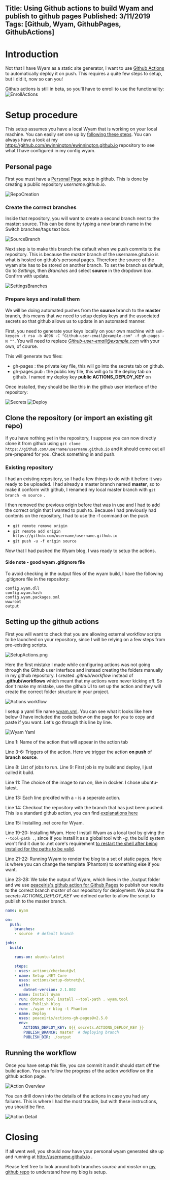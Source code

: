 Title: Using Github actions to build Wyam and publish to github pages
Published: 3/11/2019
Tags: [Github, Wyam, GithubPages, GithubActions] 
---

# Introduction

Not that I have Wyam as a static site generator, I want to use [Github Actions](https://github.com/features/actions) to automatically deploy it on push. This requires a quite few steps to setup, but I did it, now so can you!

Github actions is still in beta, so you'll have to enroll to use the functionality: 
![EnrollActions](posts/images/github-actions-wyam/EnrollActions.png)

# Setup procedure

This setup assumes you have a local Wyam that is working on your local machine. You can easily set one up by [following these steps](http://ewinnington.github.io/posts/Switching-to-wyam). You can always have a look at my https://github.com/ewinnington/ewinnington.github.io repository to see what I have configured in my config.wyam. 

## Personal page
First you must have a [Personal Page](https://pages.github.com/) setup in github. This is done by creating a public repository *username*.github.io.

![RepoCreation](posts/images/github-actions-wyam/CreateRepo.png)

### Create the correct branches 
Inside that repository, you will want to create a second branch next to the master: source. This can be done by typing a new branch name in the Switch branches/tags text box. 

![SourceBranch](posts/images/github-actions-wyam/SourceBranch.png)

Next step is to make this branch the default when we push commits to the repository. This is because the *master* branch of the username.gitub.io is what is hosted on github's personal pages. Therefore the source of the wyam site has to be stored on another branch. To set the branch as default, Go to *Settings*, then *Branches* and select **source** in the dropdown box. Confirm with update. 

![SettingsBranches](posts/images/github-actions-wyam/SettingsBranches.png)  

### Prepare keys and install them 

We will be doing automated pushes from the **source** branch to the **master** branch, this means that we need to setup deploy keys and the associated secrets so that github allows us to update in an automated manner. 

First, you need to generate your keys locally on your own machine with ```ssh-keygen -t rsa -b 4096 -C "Github-user-email@example.com" -f gh-pages -N ""```. You will need to replace *Github-user-email@example.com* with your own, of course.

This will generate two files: 

- gh-pages : the private key file, this will go into the secrets tab on github. 
- gh-pages.pub : the public key file, this will go to the deploy tab on github. I named my deploy key **public ACTIONS_DEPLOY_KEY** on 

Once installed, they should be like this in the github user interface of the repository: 

![Secrets](posts/images/github-actions-wyam/SecretsKey.png)
![Deploy](posts/images/github-actions-wyam/DeployKey.png)

## Clone the repository (or import an existing git repo) 

If you have nothing yet in the repository, I suppose you can now directly clone it from github using ```git clone https://github.com/username/username.github.io``` and it should come out all pre-prepared for you. Check something in and push. 

### Existing repository

I had an existing repository, so I had a few things to do with it before it was ready to be uploaded. I had already a master branch named **master**, so to make it conform with github, I renamed my local master branch with ```git branch -m source ```. 

I then removed the previous origin before that was in use and I had to add the correct origin that I wanted to push to. Because I had previously had contents on the repository, I had to use the -f command on the push.

- ```git remote remove origin```  
- ```git remote add origin https://github.com/username/username.github.io```
- ```git push -u -f origin source```

Now that I had pushed the Wyam blog, I was ready to setup the actions. 

#### Side note - good wyam .gitignore file

To avoid checking in the output files of the wyam build, I have the following .gitignore file in the repository: 

```
config.wyam.dll
config.wyam.hash
config.wyam.packages.xml
wwwroot
output
``` 

## Setting up the github actions

First you will want to check that you are allowing external workflow scripts to be launched on your repository, since I will be relying on a few steps from pre-existing scripts. 

![SetupActions.png](posts/images/github-actions-wyam/SetupActions.png)

Here the first mistake I made while configuring actions was not going through the Github user interface and instead creating the folders manually in my github repository. I created *.github/workflow* instead of **.github/workflows** which meant that my actions were never kicking off. So don't make my mistake, use the github UI to set up the action and they will create the correct folder structure in your project. 

![Actions workflow](posts/images/github-actions-wyam/SetUpActionsWorkflow.png)

I setup a yaml file name [wyam.yml](https://github.com/ewinnington/ewinnington.github.io/blob/source/.github/workflows/wyam.yml). You can see what it looks like here below (I have included the code below on the page for you to copy and paste if you want. Let's go through this line by line.  

![Wyam Yaml](posts/images/github-actions-wyam/wyam-yaml.png) 

Line 1: Name of the action that will appear in the action tab

Line 3-6: Triggers of the action. Here we trigger the action **on push** of **branch source**. 

Line 8: List of jobs to run.
Line 9: First job is my build and deploy, I just called it build. 

Line 11: The choice of the image to run on, like in docker. I chose ubuntu-latest. 

Line 13: Each line prexifed with a - is a seperate action. 

Line 14: Checkout the repository with the branch that has just been pushed. This is a standard github action, you can find [explanations here](https://github.com/actions/checkout) 

Line 15: Installing .net core for Wyam.

Line 19-20: Installing Wyam. Here I install Wyam as a local tool by giving the ```--tool-path .```, since if you install it as a global tool with *-g*, the build system won't find it due to .net core's requirement [to restart the shell after being installed for the paths to be valid](https://github.com/dotnet/cli/issues/8368). 

Line 21-22: Running Wyam to render the blog to a set of static pages. Here is where you can change the template (Phantom) to something else if you want. 

Line 23-28: We take the output of Wyam, which lives in the ./output folder and we use [peaceiris's github action for Github Pages](https://github.com/peaceiris/actions-gh-pages) to publish our results to the correct branch *master* of our repository for deployment. We pass the *secrets.ACTIONS_DEPLOY_KEY* we defined earlier to allow the script to publish to the master branch. 

```yaml
name: Wyam

on:
  push:
    branches:
    - source  # default branch

jobs:
  build:

    runs-on: ubuntu-latest

    steps:
    - uses: actions/checkout@v1
    - name: Setup .NET Core
      uses: actions/setup-dotnet@v1
      with:
        dotnet-version: 2.1.802
    - name: Install Wyam
      run: dotnet tool install --tool-path . wyam.tool
    - name: Publish blog
      run: ./wyam -r blog -t Phantom
    - name: Deploy
      uses: peaceiris/actions-gh-pages@v2.5.0
      env:
        ACTIONS_DEPLOY_KEY: ${{ secrets.ACTIONS_DEPLOY_KEY }}
        PUBLISH_BRANCH: master  # deploying branch
        PUBLISH_DIR: ./output

```

## Running the workflow 

Once you have setup this file, you can commit it and it should start off the build action. You can follow the progress of the action workflow on the github action page. 

![Action Overview](posts/images/github-actions-wyam/ActionOverview.png)

You can drill down into the details of the actions in case you had any failures. This is where I had the most trouble, but with these instructions, you should be fine.

![Action Detail](posts/images/github-actions-wyam/ActionDetail.png)

# Closing

If all went well, you should now have your personal wyam generated site up and running at http://username.github.io . 

Please feel free to look around both branches *source* and *master* on [my github repo](https://github.com/ewinnington/ewinnington.github.io) to understand how my blog is setup. 

